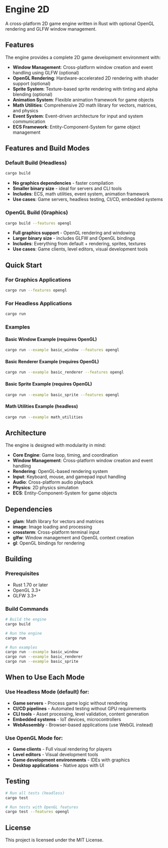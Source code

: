 # Engine 2D

A cross-platform 2D game engine written in Rust with optional OpenGL rendering and GLFW window management.

## Features

The engine provides a complete 2D game development environment with:

- **Window Management**: Cross-platform window creation and event handling using GLFW (optional)
- **OpenGL Rendering**: Hardware-accelerated 2D rendering with shader support (optional)
- **Sprite System**: Texture-based sprite rendering with tinting and alpha blending (optional)
- **Animation System**: Flexible animation framework for game objects
- **Math Utilities**: Comprehensive 2D math library for vectors, matrices, and physics
- **Event System**: Event-driven architecture for input and system communication
- **ECS Framework**: Entity-Component-System for game object management

## Features and Build Modes

### Default Build (Headless)
```bash
cargo build
```
- **No graphics dependencies** - faster compilation
- **Smaller binary size** - ideal for servers and CLI tools
- **Includes**: ECS, math utilities, event system, animation framework
- **Use cases**: Game servers, headless testing, CI/CD, embedded systems

### OpenGL Build (Graphics)
```bash
cargo build --features opengl
```
- **Full graphics support** - OpenGL rendering and windowing
- **Larger binary size** - includes GLFW and OpenGL bindings
- **Includes**: Everything from default + rendering, sprites, textures
- **Use cases**: Game clients, level editors, visual development tools

## Quick Start

### For Graphics Applications
```bash
cargo run --features opengl
```

### For Headless Applications
```bash
cargo run
```

### Examples

#### Basic Window Example (requires OpenGL)
```bash
cargo run --example basic_window --features opengl
```

#### Basic Renderer Example (requires OpenGL)
```bash
cargo run --example basic_renderer --features opengl
```

#### Basic Sprite Example (requires OpenGL)
```bash
cargo run --example basic_sprite --features opengl
```

#### Math Utilities Example (headless)
```bash
cargo run --example math_utilities
```

## Architecture

The engine is designed with modularity in mind:

- **Core Engine**: Game loop, timing, and coordination
- **Window Management**: Cross-platform window creation and event handling
- **Rendering**: OpenGL-based rendering system
- **Input**: Keyboard, mouse, and gamepad input handling
- **Audio**: Cross-platform audio playback
- **Physics**: 2D physics simulation
- **ECS**: Entity-Component-System for game objects

## Dependencies

- **glam**: Math library for vectors and matrices
- **image**: Image loading and processing
- **crossterm**: Cross-platform terminal input
- **glfw**: Window management and OpenGL context creation
- **gl**: OpenGL bindings for rendering

## Building

### Prerequisites
- Rust 1.70 or later
- OpenGL 3.3+
- GLFW 3.3+

### Build Commands

```bash
# Build the engine
cargo build

# Run the engine
cargo run

# Run examples
cargo run --example basic_window
cargo run --example basic_renderer
cargo run --example basic_sprite
```

## When to Use Each Mode

### Use Headless Mode (default) for:
- **Game servers** - Process game logic without rendering
- **CI/CD pipelines** - Automated testing without GPU requirements
- **CLI tools** - Asset processing, level validation, content generation
- **Embedded systems** - IoT devices, microcontrollers
- **WebAssembly** - Browser-based applications (use WebGL instead)

### Use OpenGL Mode for:
- **Game clients** - Full visual rendering for players
- **Level editors** - Visual development tools
- **Game development environments** - IDEs with graphics
- **Desktop applications** - Native apps with UI

## Testing

```bash
# Run all tests (headless)
cargo test

# Run tests with OpenGL features
cargo test --features opengl
```

## License

This project is licensed under the MIT License.
